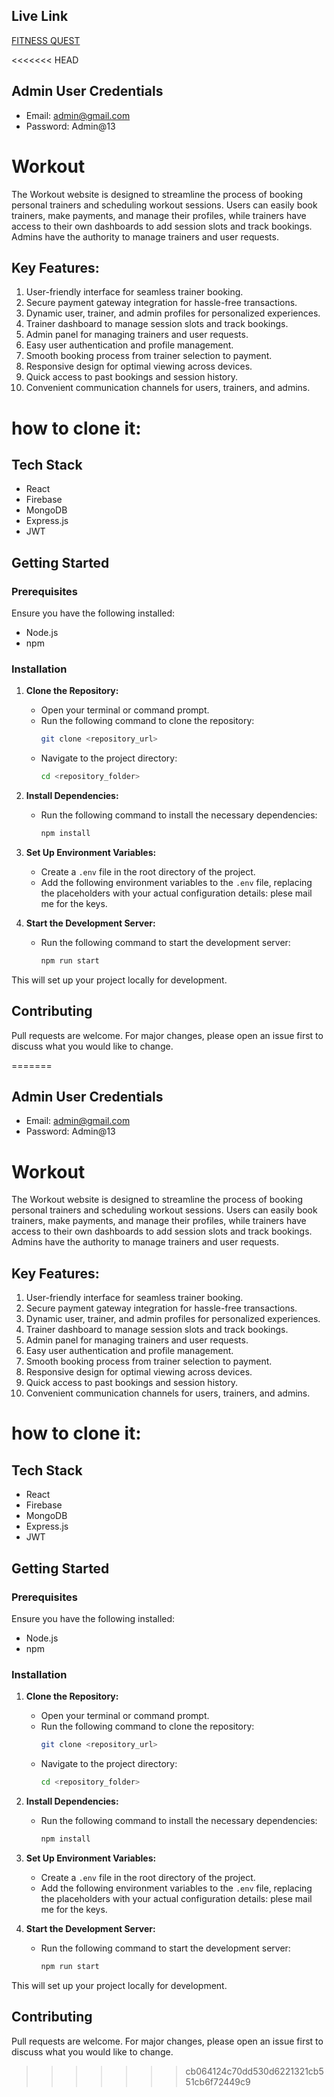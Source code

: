 ## Live Link

[FITNESS QUEST](https://fitness-5ee62.web.app/)

<<<<<<< HEAD

## Admin User Credentials

- Email: admin@gmail.com
- Password: Admin@13

# Workout

The Workout website is designed to streamline the process of booking personal trainers and scheduling workout sessions. Users can easily book trainers, make payments, and manage their profiles, while trainers have access to their own dashboards to add session slots and track bookings. Admins have the authority to manage trainers and user requests.

## Key Features:

1. User-friendly interface for seamless trainer booking.
2. Secure payment gateway integration for hassle-free transactions.
3. Dynamic user, trainer, and admin profiles for personalized experiences.
4. Trainer dashboard to manage session slots and track bookings.
5. Admin panel for managing trainers and user requests.
6. Easy user authentication and profile management.
7. Smooth booking process from trainer selection to payment.
8. Responsive design for optimal viewing across devices.
9. Quick access to past bookings and session history.
10. Convenient communication channels for users, trainers, and admins.



# how to clone it:


## Tech Stack
- React
- Firebase
- MongoDB
- Express.js
- JWT

## Getting Started

### Prerequisites

Ensure you have the following installed:
- Node.js
- npm

### Installation

1. **Clone the Repository:**
   - Open your terminal or command prompt.
   - Run the following command to clone the repository:
     ```bash
     git clone <repository_url>
     ```
   - Navigate to the project directory:
     ```bash
     cd <repository_folder>
     ```

2. **Install Dependencies:**
   - Run the following command to install the necessary dependencies:
     ```bash
     npm install
     ```

3. **Set Up Environment Variables:**
   - Create a `.env` file in the root directory of the project.
   - Add the following environment variables to the `.env` file, replacing the placeholders with your actual configuration details: plese mail me for the keys.
     

4. **Start the Development Server:**
   - Run the following command to start the development server:
     ```bash
     npm run start
     ```

This will set up your project locally for development.

## Contributing
Pull requests are welcome. For major changes, please open an issue first to discuss what you would like to change.


=======

## Admin User Credentials

- Email: admin@gmail.com
- Password: Admin@13

# Workout

The Workout website is designed to streamline the process of booking personal trainers and scheduling workout sessions. Users can easily book trainers, make payments, and manage their profiles, while trainers have access to their own dashboards to add session slots and track bookings. Admins have the authority to manage trainers and user requests.

## Key Features:

1. User-friendly interface for seamless trainer booking.
2. Secure payment gateway integration for hassle-free transactions.
3. Dynamic user, trainer, and admin profiles for personalized experiences.
4. Trainer dashboard to manage session slots and track bookings.
5. Admin panel for managing trainers and user requests.
6. Easy user authentication and profile management.
7. Smooth booking process from trainer selection to payment.
8. Responsive design for optimal viewing across devices.
9. Quick access to past bookings and session history.
10. Convenient communication channels for users, trainers, and admins.



# how to clone it:


## Tech Stack
- React
- Firebase
- MongoDB
- Express.js
- JWT

## Getting Started

### Prerequisites

Ensure you have the following installed:
- Node.js
- npm

### Installation

1. **Clone the Repository:**
   - Open your terminal or command prompt.
   - Run the following command to clone the repository:
     ```bash
     git clone <repository_url>
     ```
   - Navigate to the project directory:
     ```bash
     cd <repository_folder>
     ```

2. **Install Dependencies:**
   - Run the following command to install the necessary dependencies:
     ```bash
     npm install
     ```

3. **Set Up Environment Variables:**
   - Create a `.env` file in the root directory of the project.
   - Add the following environment variables to the `.env` file, replacing the placeholders with your actual configuration details: plese mail me for the keys.
     

4. **Start the Development Server:**
   - Run the following command to start the development server:
     ```bash
     npm run start
     ```

This will set up your project locally for development.

## Contributing
Pull requests are welcome. For major changes, please open an issue first to discuss what you would like to change.
>>>>>>> cb064124c70dd530d6221321cb551cb6f72449c9



